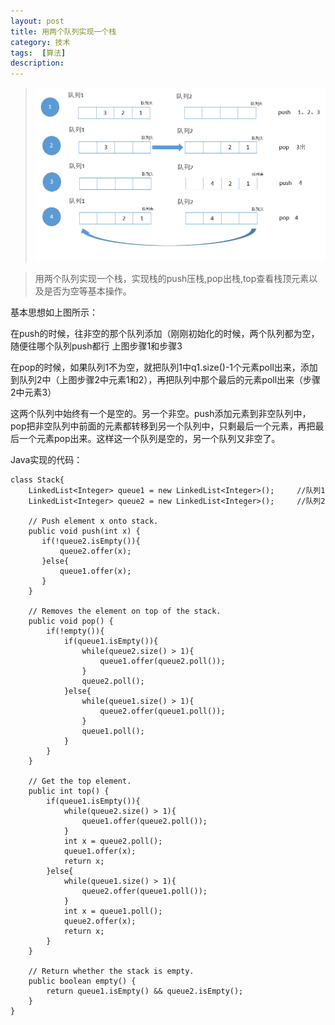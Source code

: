 ```yaml
---
layout: post
title: 用两个队列实现一个栈
category: 技术
tags:  [算法]
description: 
---
```



><a id="single_image" href="/assets/img/blogimg/queue.png"><img src="/assets/img/blogimg/queue.png" kesrc="/assets/img/blogimg/queue.png" alt=""></a>

>用两个队列实现一个栈，实现栈的push压栈,pop出栈,top查看栈顶元素以及是否为空等基本操作。


基本思想如上图所示： 



在push的时候，往非空的那个队列添加（刚刚初始化的时候，两个队列都为空，随便往哪个队列push都行 上图步骤1和步骤3

在pop的时候，如果队列1不为空，就把队列1中q1.size()-1个元素poll出来，添加到队列2中（上图步骤2中元素1和2），再把队列中那个最后的元素poll出来（步骤2中元素3）


这两个队列中始终有一个是空的。另一个非空。push添加元素到非空队列中，pop把非空队列中前面的元素都转移到另一个队列中，只剩最后一个元素，再把最后一个元素pop出来。这样这一个队列是空的，另一个队列又非空了。


Java实现的代码：

	class Stack{
        LinkedList<Integer> queue1 = new LinkedList<Integer>(); 	//队列1    
	    LinkedList<Integer> queue2 = new LinkedList<Integer>(); 	//队列2
	    
	    // Push element x onto stack.
	    public void push(int x) {
	       if(!queue2.isEmpty()){
	           queue2.offer(x);
	       }else{
	           queue1.offer(x);
	       }
	    }
	
	    // Removes the element on top of the stack.
	    public void pop() {
	        if(!empty()){
	            if(queue1.isEmpty()){
	                while(queue2.size() > 1){
	                    queue1.offer(queue2.poll());
	                }
	                queue2.poll();
	            }else{
	                while(queue1.size() > 1){
	                    queue2.offer(queue1.poll());
	                }
	                queue1.poll();
	            }
	        }
	    }
	
	    // Get the top element.
	    public int top() {
	        if(queue1.isEmpty()){
	            while(queue2.size() > 1){
	                queue1.offer(queue2.poll());
	            }
	            int x = queue2.poll();
	            queue1.offer(x);
	            return x;
	        }else{
	            while(queue1.size() > 1){
	                queue2.offer(queue1.poll());
	            }
	            int x = queue1.poll();
	            queue2.offer(x);
	            return x;
	        }
	    }
	
	    // Return whether the stack is empty.
	    public boolean empty() {
	        return queue1.isEmpty() && queue2.isEmpty();
	    }
	}